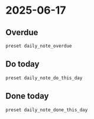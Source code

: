 # 2025-06-17

## Overdue

```tasks
preset daily_note_overdue
```

## Do today

```tasks
preset daily_note_do_this_day
```

## Done today

```tasks
preset daily_note_done_this_day
```
